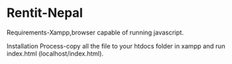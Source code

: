 # Rentit-Nepal

Requirements-Xampp,browser capable of running javascript. 

Installation Process-copy all the file to your htdocs folder in xampp and run index.html (localhost/index.html).

